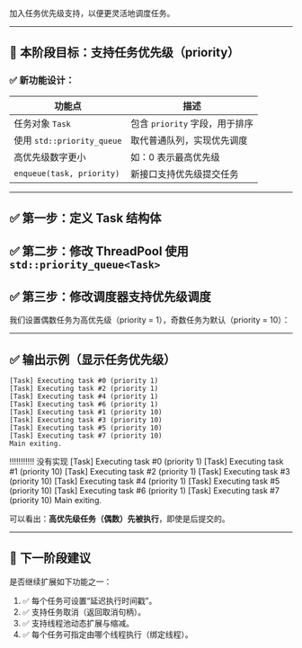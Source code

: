 加入任务优先级支持，以便更灵活地调度任务。

---

## 🧩 本阶段目标：支持任务优先级（priority）

### ✅ 新功能设计：

| 功能点                       | 描述                    |
| ------------------------- | --------------------- |
| 任务对象 `Task`               | 包含 `priority` 字段，用于排序 |
| 使用 `std::priority_queue`  | 取代普通队列，实现优先调度         |
| 高优先级数字更小                  | 如：0 表示最高优先级           |
| `enqueue(task, priority)` | 新接口支持优先级提交任务          |

---

## ✅ 第一步：定义 Task 结构体

## ✅ 第二步：修改 ThreadPool 使用 `std::priority_queue<Task>`

## ✅ 第三步：修改调度器支持优先级调度
我们设置偶数任务为高优先级（priority = 1），奇数任务为默认（priority = 10）：




---

## ✅ 输出示例（显示任务优先级）

```
[Task] Executing task #0 (priority 1)
[Task] Executing task #2 (priority 1)
[Task] Executing task #4 (priority 1)
[Task] Executing task #6 (priority 1)
[Task] Executing task #1 (priority 10)
[Task] Executing task #3 (priority 10)
[Task] Executing task #5 (priority 10)
[Task] Executing task #7 (priority 10)
Main exiting.
```

!!!!!!!!!!! 没有实现
[Task] Executing task #0 (priority 1)
[Task] Executing task #1 (priority 10)
[Task] Executing task #2 (priority 1)
[Task] Executing task #3 (priority 10)
[Task] Executing task #4 (priority 1)
[Task] Executing task #5 (priority 10)
[Task] Executing task #6 (priority 1)
[Task] Executing task #7 (priority 10)
Main exiting.

可以看出：**高优先级任务（偶数）先被执行**，即使是后提交的。

---

## 🔮 下一阶段建议

是否继续扩展如下功能之一：

1. ✅ 每个任务可设置“延迟执行时间戳”。
2. ✅ 支持任务取消（返回取消句柄）。
3. ✅ 支持线程池动态扩展与缩减。
4. ✅ 每个任务可指定由哪个线程执行（绑定线程）。


